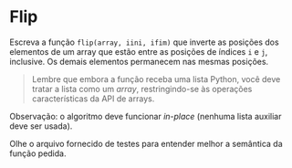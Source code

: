 # Flip

Escreva a função `flip(array, iini, ifim)` que inverte as posições dos elementos de um array que estão entre as posições de índices `i` e `j`, inclusive. Os demais elementos permanecem nas mesmas posições.

> Lembre que embora a função receba uma lista Python, você
> deve tratar a lista como um _array_, restringindo-se às
> operações características da API de arrays.

Observação: o algoritmo deve funcionar _in-place_ (nenhuma lista auxiliar deve ser usada).

Olhe o arquivo fornecido de testes para entender melhor a semântica da função pedida.
